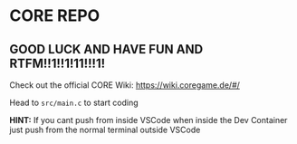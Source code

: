 # CORE REPO
## GOOD LUCK AND HAVE FUN AND RTFM!!1!!1!11!!!1!

Check out the official CORE Wiki: https://wiki.coregame.de/#/

Head to `src/main.c` to start coding

**HINT:** If you cant push from inside VSCode when inside the Dev Container just push from the normal terminal outside VSCode
